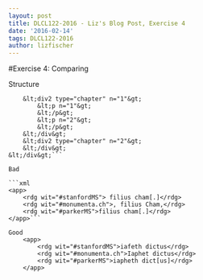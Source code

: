 ```yaml
---
layout: post
title: DLCL122-2016 - Liz's Blog Post, Exercise 4
date: '2016-02-14'
tags: DLCL122-2016
author: lizfischer
---
```


#Exercise 4: Comparing

Structure
```&lt;div1 type="book" n="2"&gt;
	&lt;div2 type="chapter" n="1"&gt;
		&lt;p n="1"&gt;
		&lt;/p&gt;
		&lt;p n="2"&gt;
		&lt;/p&gt;
	&lt;/div&gt;
	&lt;div2 type="chapter" n="2"&gt;
	&lt;/div&gt;
&lt;/div&gt;```

Bad

```xml
<app>
	<rdg wit="#stanfordMS"> filius cham[.]</rdg>
	<rdg wit="#monumenta.ch">, filius Cham,</rdg>
	<rdg wit="#parkerMS">filius cham[.]</rdg>
</app>```

Good
	<app>
		<rdg wit="#stanfordMS">iafeth dictus</rdg>
		<rdg wit="#monumenta.ch">Iaphet dictus</rdg>
		<rdg wit="#parkerMS">iapheth dict[us]</rdg>
	</app>
